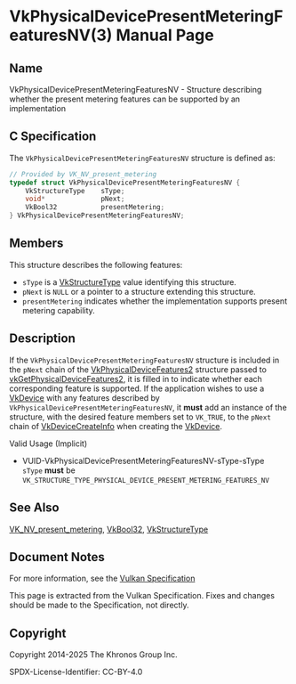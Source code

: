 # VkPhysicalDevicePresentMeteringFeaturesNV(3) Manual Page

## Name

VkPhysicalDevicePresentMeteringFeaturesNV - Structure describing whether the present metering features can be supported by an implementation



## [](#_c_specification)C Specification

The `VkPhysicalDevicePresentMeteringFeaturesNV` structure is defined as:

```c++
// Provided by VK_NV_present_metering
typedef struct VkPhysicalDevicePresentMeteringFeaturesNV {
    VkStructureType    sType;
    void*              pNext;
    VkBool32           presentMetering;
} VkPhysicalDevicePresentMeteringFeaturesNV;
```

## [](#_members)Members

This structure describes the following features:

- `sType` is a [VkStructureType](https://registry.khronos.org/vulkan/specs/latest/man/html/VkStructureType.html) value identifying this structure.
- `pNext` is `NULL` or a pointer to a structure extending this structure.
- []()`presentMetering` indicates whether the implementation supports present metering capability.

## [](#_description)Description

If the `VkPhysicalDevicePresentMeteringFeaturesNV` structure is included in the `pNext` chain of the [VkPhysicalDeviceFeatures2](https://registry.khronos.org/vulkan/specs/latest/man/html/VkPhysicalDeviceFeatures2.html) structure passed to [vkGetPhysicalDeviceFeatures2](https://registry.khronos.org/vulkan/specs/latest/man/html/vkGetPhysicalDeviceFeatures2.html), it is filled in to indicate whether each corresponding feature is supported. If the application wishes to use a [VkDevice](https://registry.khronos.org/vulkan/specs/latest/man/html/VkDevice.html) with any features described by `VkPhysicalDevicePresentMeteringFeaturesNV`, it **must** add an instance of the structure, with the desired feature members set to `VK_TRUE`, to the `pNext` chain of [VkDeviceCreateInfo](https://registry.khronos.org/vulkan/specs/latest/man/html/VkDeviceCreateInfo.html) when creating the [VkDevice](https://registry.khronos.org/vulkan/specs/latest/man/html/VkDevice.html).

Valid Usage (Implicit)

- [](#VUID-VkPhysicalDevicePresentMeteringFeaturesNV-sType-sType)VUID-VkPhysicalDevicePresentMeteringFeaturesNV-sType-sType  
  `sType` **must** be `VK_STRUCTURE_TYPE_PHYSICAL_DEVICE_PRESENT_METERING_FEATURES_NV`

## [](#_see_also)See Also

[VK\_NV\_present\_metering](https://registry.khronos.org/vulkan/specs/latest/man/html/VK_NV_present_metering.html), [VkBool32](https://registry.khronos.org/vulkan/specs/latest/man/html/VkBool32.html), [VkStructureType](https://registry.khronos.org/vulkan/specs/latest/man/html/VkStructureType.html)

## [](#_document_notes)Document Notes

For more information, see the [Vulkan Specification](https://registry.khronos.org/vulkan/specs/latest/html/vkspec.html#VkPhysicalDevicePresentMeteringFeaturesNV)

This page is extracted from the Vulkan Specification. Fixes and changes should be made to the Specification, not directly.

## [](#_copyright)Copyright

Copyright 2014-2025 The Khronos Group Inc.

SPDX-License-Identifier: CC-BY-4.0